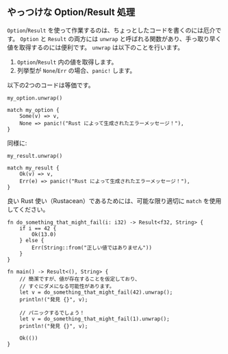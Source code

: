 ## やっつけな Option/Result 処理

`Option`/`Result`
を使って作業するのは、ちょっとしたコードを書くのには厄介です。 `Option`
と `Result` の両方には `unwrap`
と呼ばれる関数があり、手っ取り早く値を取得するのには便利です。 `unwrap`
は以下のことを行います。

1.  `Option`/`Result` 内の値を取得します。
2.  列挙型が `None`/`Err` の場合、`panic!` します。

以下の2つのコードは等価です。

    my_option.unwrap()

    match my_option {
        Some(v) => v,
        None => panic!("Rust によって生成されたエラーメッセージ！"),
    }

同様に:

    my_result.unwrap()

    match my_result {
        Ok(v) => v,
        Err(e) => panic!("Rust によって生成されたエラーメッセージ！"),
    }

良い Rust 使い（Rustacean）であるためには、可能な限り適切に `match`
を使用してください。

```
fn do_something_that_might_fail(i: i32) -> Result<f32, String> {
    if i == 42 {
        Ok(13.0)
    } else {
        Err(String::from("正しい値ではありません"))
    }
}

fn main() -> Result<(), String> {
    // 簡潔ですが、値が存在することを仮定しており、
    // すぐにダメになる可能性があります。
    let v = do_something_that_might_fail(42).unwrap();
    println!("発見 {}", v);

    // パニックするでしょう！
    let v = do_something_that_might_fail(1).unwrap();
    println!("発見 {}", v);

    Ok(())
}
```
